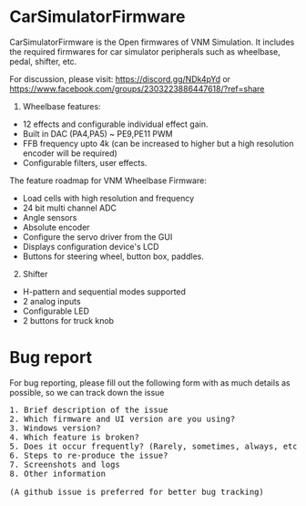 # CarSimulatorFirmware 

CarSimulatorFirmware is the Open firmwares of VNM Simulation. It includes the required firmwares for car simulator peripherals such as wheelbase, pedal, shifter, etc.

For discussion, please visit: https://discord.gg/NDk4pYd or https://www.facebook.com/groups/2303223886447618/?ref=share

1. Wheelbase features:

- 12 effects and configurable individual effect gain.
- Built in DAC (PA4,PA5) ~ PE9,PE11 PWM
- FFB frequency upto 4k (can be increased to higher  but a high resolution encoder will be required)
- Configurable filters, user effects.

The feature roadmap for VNM Wheelbase Firmware:
* Load cells with high resolution and frequency
* 24 bit multi channel ADC
* Angle sensors
* Absolute encoder
* Configure the servo driver from the GUI
* Displays configuration device's LCD
* Buttons for steering wheel, button box, paddles.

2. Shifter
- H-pattern and sequential modes supported
- 2 analog inputs 
- Configurable LED 
- 2 buttons for truck knob

# Bug report
For bug reporting, please fill out the following form with as much details as possible, so we can track down the issue

<pre>
1. Brief description of the issue
2. Which firmware and UI version are you using?
3. Windows version?
4. Which feature is broken?
5. Does it occur frequently? (Rarely, sometimes, always, etc.)
6. Steps to re-produce the issue?
7. Screenshots and logs
8. Other information

(A github issue is preferred for better bug tracking)
</pre>
